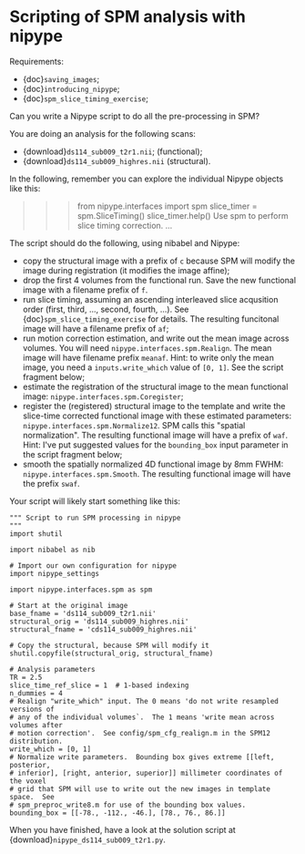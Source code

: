 # Scripting of SPM analysis with nipype

Requirements:

- {doc}`saving_images`;
- {doc}`introducing_nipype`;
- {doc}`spm_slice_timing_exercise`;

Can you write a Nipype script to do all the pre-processing in SPM?

You are doing an analysis for the following scans:

- {download}`ds114_sub009_t2r1.nii`; (functional);
- {download}`ds114_sub009_highres.nii` (structural).

In the following, remember you can explore the individual Nipype objects like
this:

>>> from nipype.interfaces import spm
>>> slice_timer = spm.SliceTiming()
>>> slice_timer.help()
Use spm to perform slice timing correction.
...

The script should do the following, using nibabel and Nipype:

- copy the structural image with a prefix of `c` because SPM will modify the
  image during registration (it modifies the image affine);
- drop the first 4 volumes from the functional run.  Save the new functional
  image with a filename prefix of `f`.
- run slice timing, assuming an ascending interleaved slice acqusition order
  (first, third, ..., second, fourth, ...).  See
  {doc}`spm_slice_timing_exercise` for details.  The resulting funcitonal
  image will have a filename prefix of `af`;
- run motion correction estimation, and write out the mean image across
  volumes.  You will need `nipype.interfaces.spm.Realign`.  The mean image
  will have filename prefix `meanaf`.   Hint: to write only the mean image,
  you need a `inputs.write_which` value of `[0, 1]`.  See the script
  fragment below;
- estimate the registration of the structural image to the mean functional
  image: `nipype.interfaces.spm.Coregister`;
- register the (registered) structural image to the template and write the
  slice-time corrected functional image with these estimated parameters:
  `nipype.interfaces.spm.Normalize12`.  SPM calls this "spatial
  normalization". The resulting functional image will have a prefix of `waf`.
  Hint: I've put suggested values for the `bounding_box` input parameter in
  the script fragment below;
- smooth the spatially normalized 4D functional image by 8mm FWHM:
  `nipype.interfaces.spm.Smooth`.  The resulting functional image will have
  the prefix `swaf`.

Your script will likely start something like this:

```
""" Script to run SPM processing in nipype
"""
import shutil

import nibabel as nib

# Import our own configuration for nipype
import nipype_settings

import nipype.interfaces.spm as spm

# Start at the original image
base_fname = 'ds114_sub009_t2r1.nii'
structural_orig = 'ds114_sub009_highres.nii'
structural_fname = 'cds114_sub009_highres.nii'

# Copy the structural, because SPM will modify it
shutil.copyfile(structural_orig, structural_fname)

# Analysis parameters
TR = 2.5
slice_time_ref_slice = 1  # 1-based indexing
n_dummies = 4
# Realign "write_which" input. The 0 means 'do not write resampled versions of
# any of the individual volumes`.  The 1 means 'write mean across volumes after
# motion correction'.  See config/spm_cfg_realign.m in the SPM12 distribution.
write_which = [0, 1]
# Normalize write parameters.  Bounding box gives extreme [[left, posterior,
# inferior], [right, anterior, superior]] millimeter coordinates of the voxel
# grid that SPM will use to write out the new images in template space.  See
# spm_preproc_write8.m for use of the bounding box values.
bounding_box = [[-78., -112., -46.], [78., 76., 86.]]
```

When you have finished, have a look at the solution script at
{download}`nipype_ds114_sub009_t2r1.py`.

